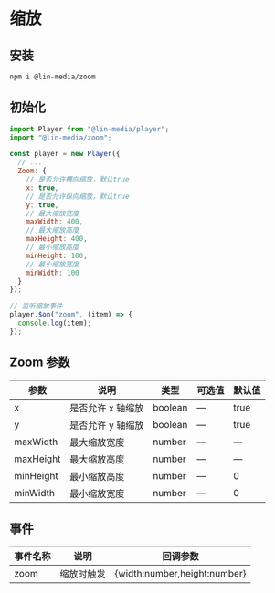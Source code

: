 # 缩放

## 安装

```bash
npm i @lin-media/zoom
```

## 初始化

```javascript
import Player from "@lin-media/player";
import "@lin-media/zoom";

const player = new Player({
  // ...
  Zoom: {
    // 是否允许横向缩放，默认true
    x: true,
    // 是否允许纵向缩放，默认true
    y: true,
    // 最大缩放宽度
    maxWidth: 400,
    // 最大缩放高度
    maxHeight: 400,
    // 最小缩放高度
    minHeight: 100,
    // 最小缩放宽度
    minWidth: 100
  }
});

// 监听缩放事件
player.$on("zoom", (item) => {
  console.log(item);
});
```

## Zoom 参数

| 参数      | 说明              | 类型    | 可选值 | 默认值 |
| --------- | ----------------- | ------- | ------ | ------ |
| x         | 是否允许 x 轴缩放 | boolean | —      | true   |
| y         | 是否允许 y 轴缩放 | boolean | —      | true   |
| maxWidth  | 最大缩放宽度      | number  | —      | —      |
| maxHeight | 最大缩放高度      | number  | —      | —      |
| minHeight | 最小缩放高度      | number  | —      | 0      |
| minWidth  | 最小缩放宽度      | number  | —      | 0      |

## 事件

| 事件名称 | 说明       | 回调参数                     |
| -------- | ---------- | ---------------------------- |
| zoom     | 缩放时触发 | {width:number,height:number} |

